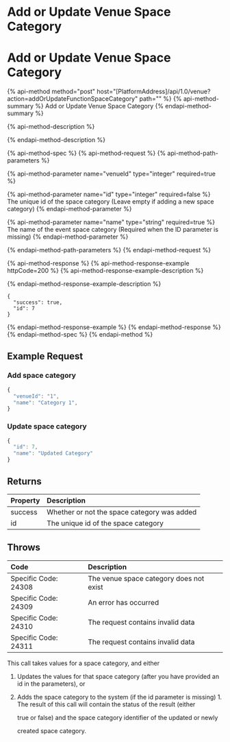 # Add or Update Venue Space Category
# Add or Update Venue Space Category

{% api-method method="post" host="\[PlatformAddress\]/api/1.0/venue?action=addOrUpdateFunctionSpaceCategory" path="" %}
{% api-method-summary %}
Add or Update Venue Space Category
{% endapi-method-summary %}

{% api-method-description %}

{% endapi-method-description %}

{% api-method-spec %}
{% api-method-request %}
{% api-method-path-parameters %}

{% api-method-parameter name="venueId" type="integer" required=true %}

{% api-method-parameter name="id" type="integer" required=false %}
The unique id of the space category
\(Leave empty if adding a new space category\)
{% endapi-method-parameter %}

{% api-method-parameter name="name" type="string" required=true %}
The name of the event space category
\(Required when the ID parameter is missing\)
{% endapi-method-parameter %}

{% endapi-method-path-parameters %}
{% endapi-method-request %}

{% api-method-response %}
{% api-method-response-example httpCode=200 %}
{% api-method-response-example-description %}

{% endapi-method-response-example-description %}

```text
{
  "success": true,
  "id": 7
}
```
{% endapi-method-response-example %}
{% endapi-method-response %}
{% endapi-method-spec %}
{% endapi-method %}

## Example Request

### Add space category

```javascript
{
  "venueId": "1",
  "name": "Category 1",
}
```

### Update space category

```javascript
{
  "id": 7,
  "name": "Updated Category"
}
```

## Returns

| Property | Description |
| :--- | :--- |
| success | Whether or not the space category was added |
| id | The unique id of the space category |

## Throws

| Code | Description |
| :--- | :--- |
| Specific Code: 24308 | The venue space category does not exist |
| Specific Code: 24309 | An error has occurred |
| Specific Code: 24310 | The request contains invalid data |
| Specific Code: 24311 | The request contains invalid data |

This call takes values for a space category, and either

1. Updates the values for that space category \(after  you have provided an id in the parameters\), or
2. Adds the space category to the system \(if the id parameter is missing\) 1. The result of this call will contain the status of the result \(either

   true or false\) and the space category identifier of the updated or newly

   created space category.

